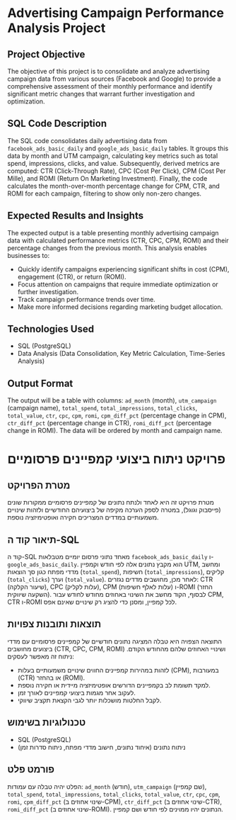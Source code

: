 # Advertising Campaign Performance Analysis Project

## Project Objective
The objective of this project is to consolidate and analyze advertising campaign data from various sources (Facebook and Google) to provide a comprehensive assessment of their monthly performance and identify significant metric changes that warrant further investigation and optimization.

## SQL Code Description
The SQL code consolidates daily advertising data from `facebook_ads_basic_daily` and `google_ads_basic_daily` tables. It groups this data by month and UTM campaign, calculating key metrics such as total spend, impressions, clicks, and value. Subsequently, derived metrics are computed: CTR (Click-Through Rate), CPC (Cost Per Click), CPM (Cost Per Mille), and ROMI (Return On Marketing Investment). Finally, the code calculates the month-over-month percentage change for CPM, CTR, and ROMI for each campaign, filtering to show only non-zero changes.

## Expected Results and Insights
The expected output is a table presenting monthly advertising campaign data with calculated performance metrics (CTR, CPC, CPM, ROMI) and their percentage changes from the previous month. This analysis enables businesses to:
* Quickly identify campaigns experiencing significant shifts in cost (CPM), engagement (CTR), or return (ROMI).
* Focus attention on campaigns that require immediate optimization or further investigation.
* Track campaign performance trends over time.
* Make more informed decisions regarding marketing budget allocation.

## Technologies Used
* SQL (PostgreSQL)
* Data Analysis (Data Consolidation, Key Metric Calculation, Time-Series Analysis)

## Output Format
The output will be a table with columns: `ad_month` (month), `utm_campaign` (campaign name), `total_spend`, `total_impressions`, `total_clicks`, `total_value`, `ctr`, `cpc`, `cpm`, `romi`, `cpm_diff_pct` (percentage change in CPM), `ctr_diff_pct` (percentage change in CTR), `romi_diff_pct` (percentage change in ROMI). The data will be ordered by month and campaign name.


# פרויקט ניתוח ביצועי קמפיינים פרסומיים

## מטרת הפרויקט
מטרת פרויקט זה היא לאחד ולנתח נתונים של קמפיינים פרסומיים ממקורות שונים (פייסבוק וגוגל), במטרה לספק הערכה מקיפה של ביצועיהם החודשיים ולזהות שינויים משמעותיים במדדים המצריכים חקירה ואופטימיזציה נוספת.

## תיאור קוד ה-SQL
קוד ה-SQL מאחד נתוני פרסום יומיים מטבלאות `facebook_ads_basic_daily` ו-`google_ads_basic_daily`. הוא מקבץ נתונים אלה לפי חודש וקמפיין UTM, ומחשב מדדי מפתח כגון סך הוצאות (`total_spend`), חשיפות (`total_impressions`), קליקים (`total_clicks`) וערך (`total_value`). לאחר מכן, מחושבים מדדים נגזרים: CTR (שיעור הקלקה), CPC (עלות לקליק), CPM (עלות לאלף חשיפות) ו-ROMI (החזר השקעה שיווקית). לבסוף, הקוד מחשב את השינוי באחוזים מחודש לחודש עבור CPM, CTR ו-ROMI לכל קמפיין, ומסנן כדי להציג רק שינויים שאינם אפס.

## תוצאות ותובנות צפויות
התוצאה הצפויה היא טבלה המציגה נתונים חודשיים של קמפיינים פרסומיים עם מדדי ביצועים מחושבים (CTR, CPC, CPM, ROMI) ושינויי האחוזים שלהם מהחודש הקודם. ניתוח זה מאפשר לעסקים:
* לזהות במהירות קמפיינים החווים שינויים משמעותיים בעלות (CPM), במעורבות (CTR) או בהחזר (ROMI).
* למקד תשומת לב בקמפיינים הדורשים אופטימיזציה מיידית או חקירה נוספת.
* לעקוב אחר מגמות ביצועי קמפיינים לאורך זמן.
* לקבל החלטות מושכלות יותר לגבי הקצאת תקציב שיווקי.

## טכנולוגיות בשימוש
* SQL (PostgreSQL)
* ניתוח נתונים (איחוד נתונים, חישוב מדדי מפתח, ניתוח סדרות זמן)

## פורמט פלט
הפלט יהיה טבלה עם עמודות: `ad_month` (חודש), `utm_campaign` (שם קמפיין), `total_spend`, `total_impressions`, `total_clicks`, `total_value`, `ctr`, `cpc`, `cpm`, `romi`, `cpm_diff_pct` (שינוי אחוזים ב-CPM), `ctr_diff_pct` (שינוי אחוזים ב-CTR), `romi_diff_pct` (שינוי אחוזים ב-ROMI). הנתונים יהיו ממוינים לפי חודש ושם קמפיין.